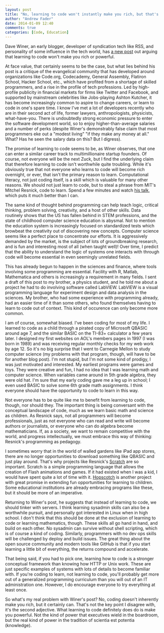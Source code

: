 ```yaml
---
layout: post
title: "No, learning to code won't instantly make you rich, but that's not why you should do it "
author: "Andrew Fader"
date: 2014-01-09 12:40
comments: true
categories: [Code, Education] 
---
```


Dave Winer, an early blogger, developer of syndication tech like RSS, and personality of some influence in the tech world, has [a new post](http://tmp.fargo.io/users/scripting/2013/12/10/learningToCodeWillNotMakeYouRich.html) out arguing that learning to code won't make you rich or powerful.
<!-- more -->
At face value, that certainly seems to be the case, but what lies behind his post is a critique of the evangelical community that has developed around organizations like Code.org, Codecademy, General Assembly, Flatiron School, Hacker School, etc., which have profited from a shortage of skilled programmers, and a rise in the profile of tech professions. Led by high-profile publicity in financial markets for firms like Twitter and Facebook, and supported by mainstream celebrities like Jobs-playing Ashton Kutcher, it has become increasingly common to aspire to change careers, or learn to code in one's spare time. I know I've met a lot of developers recently who are in their second act of life, former lawyers, anthropologists, physicists, what-have-you. There is undoubtedly strong economic pressure to enter the software development world, so to enjoy higher-than-average salaries and a number of perks (despite Winer's demonstrably false claim that most programmers eke out a "modest living" "if they make any money at all." What? Has he seen the salary data on this? But I digress).

The promise of learning to code seems to be, as Winer observes, that one can enter a similar career track to multimillionaire startup founders. Of course, not everyone will be the next Zuck, but I find the underlying claim that therefore learning to code isn't worthwhile quite troubling. While it's obviously true that not everyone who learns to code will become rich overnight, or ever, that isn't the primary reason to learn. Computational literacy, not just coding itself, is a skill which is valuable for many other reasons. We should not just learn to code, but to steal a phrase from MIT's Mitchel Resnick, code to learn. Spend a few minutes and watch [his talk](http://www.ted.com/talks/mitch_resnick_let_s_teach_kids_to_code.html), which puts it much better than I can.

The same kind of thought behind programming can help teach logic, critical thinking, problem solving, creativity, and a host of other skills. Data routinely shows that the US has fallen behind in STEM professions, and the state of childhood computer science education is abysmal. Not to mention the education system is increasingly focused on standardized tests which browbeat the creativity out of discovering new concepts. Computer science seems like a perfect place to concentrate our efforts. It is aggressively demanded by the market, is the subject of lots of groundbreaking research, and is fun and interesting most of all (when taught well)! Over time, I predict that the ability to understand the logic of systems one interacts with through code will become essential in even seemingly unrelated fields.

This has already begun to happen in the sciences and finance, where tools involving some programming are essential. Facility with R, Matlab, Mathematica and others is increasingly a requirement in many fields. I sent a draft of this post to my brother, a physics student, and he told me about a project he had to do involving software called LabVIEW. LabVIEW is a visual programming language for experiment design and data analysis in the sciences. My brother, who had some experience with programming already, had an easier time of it than some others, who found themselves having to learn to code out of context. This kind of occurence can only become more common.

I am of course, somewhat biased. I've been coding for most of my life. I learned to code as a child through a pirated copy of Microsoft QBASIC around age 7, and the similar BASIC on the TI-83+ calculator a few years later. I designed my first websites on AOL's members pages in 1997 (I was born in 1989) and was receiving regular monthly checks for my web work by age 12. So it's no big surprise that I went to Carnegie Mellon to study computer science (my problems with that program, though, will have to be for another blog post). I'm not stupid, but I'm not some kind of prodigy, I was just motivated and interested. My earliest programs were games and toys. They were creative and fun, I had no idea that I was learning math and computer science. When variables came around in 5th grade algebra, they were old hat. I'm sure that my early coding gave me a leg up in school; I even used BASIC to solve some 6th grade math assignments. I think everyone should have the opportunity to code to learn in this way.

Not everyone has to be quite like me to benefit from learning to code, though, nor should they. The important thing is being conversant with the conceptual landscape of code, much as we learn basic math and science as children. As Resnick says, not all programmers will become professionals, just as not everyone who can read and write will become authors or journalists, or everyone who can do algebra become mathematicians. If, as a society, we want to remain competitive with the world, and progress intellectually, we must embrace this way of thinking: Resnick's programming as pedagogy.

I sometimes worry that in the world of walled gardens like iPad app stores, there are no longer opportunities to download something like QBASIC and just play around. That's why projects like Resnick's [Scratch](https://scratch.mit.edu/) are so important. Scratch is a simple programming language that allows the creation of Flash animations and games. If it had existed when I was a kid, I would have spent quite a lot of time with it. [Hopscotch](https://www.gethopscotch.com/) is another project with great promise in extending fun opportunities for learning to children. Some educational institutions are already embracing programs like these, but it should be more of an imperative.

Returning to Winer's post, he suggests that instead of learning to code, we should tinker with servers. I think learning sysadmin skills can also be a worthwhile pursuit, and personally got interested in Linux when in high school. I don't think that this should be done at the exclusion of learning to code or learning mathematics, though. These skills all go hand in hand, and build on each other. No sysadmin can survive without shell scripting, which is of course a kind of coding. Similarly, programmers with no dev ops skills will be challenged by deploy and build issues. The great thing about the open source community and modern tools like GitHub is that if you start learning a little bit of everything, the returns compound and accelerate.

That being said, if you had to pick one, learning how to code is a stronger conceptual framework than knowing how HTTP or Unix work. These are just specific examples of systems with lots of details to become familiar with. If you're coding to learn, not learning to code, you'll probably get more out of a generalized programming curriculum than you will out of an IT administration one. However, I do encourage everyone to try everything at least once.

So what's my real problem with Winer's post? No, coding doesn't inherently make you rich, but it certainly can. That's not the key point I disagree with, it's the second adjective. What learning to code definitely does do is make you powerful. Not the kind of power that executives wield in the boardroom, but the real kind of power in the tradition of scientia est potentia (knowledge). 
